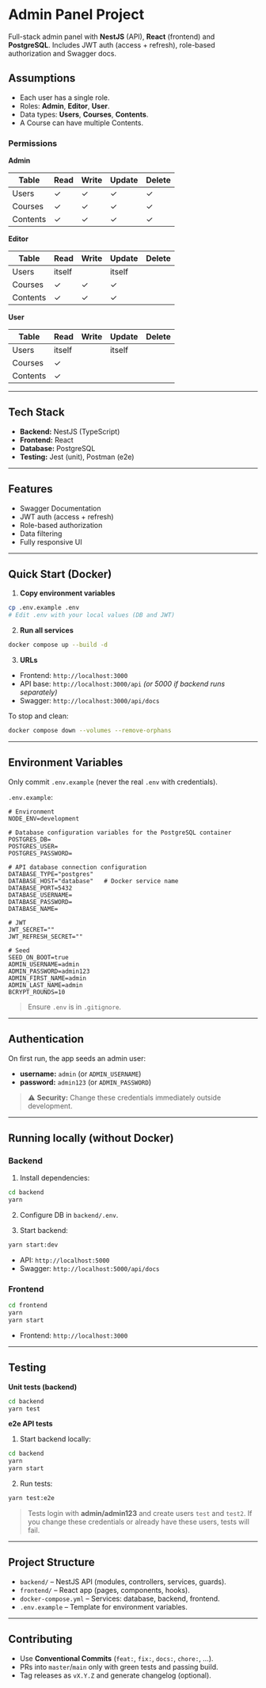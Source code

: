 # Admin Panel Project

Full-stack admin panel with **NestJS** (API), **React** (frontend) and **PostgreSQL**. Includes JWT auth (access + refresh), role-based authorization and Swagger docs.

## Assumptions

- Each user has a single role.
- Roles: **Admin**, **Editor**, **User**.
- Data types: **Users**, **Courses**, **Contents**.
- A Course can have multiple Contents.

### Permissions

**Admin**

| Table    | Read | Write | Update | Delete |
| -------- | ---- | ----- | ------ | ------ |
| Users    | ✓    | ✓     | ✓      | ✓      |
| Courses  | ✓    | ✓     | ✓      | ✓      |
| Contents | ✓    | ✓     | ✓      | ✓      |

**Editor**

| Table    | Read   | Write | Update | Delete |
| -------- | ------ | ----- | ------ | ------ |
| Users    | itself |       | itself |        |
| Courses  | ✓      | ✓     | ✓      |        |
| Contents | ✓      | ✓     | ✓      |        |

**User**

| Table    | Read   | Write | Update | Delete |
| -------- | ------ | ----- | ------ | ------ |
| Users    | itself |       | itself |        |
| Courses  | ✓      |       |        |        |
| Contents | ✓      |       |        |        |

---

## Tech Stack

- **Backend:** NestJS (TypeScript)
- **Frontend:** React
- **Database:** PostgreSQL
- **Testing:** Jest (unit), Postman (e2e)

---

## Features

- Swagger Documentation
- JWT auth (access + refresh)
- Role-based authorization
- Data filtering
- Fully responsive UI

---

## Quick Start (Docker)

1. **Copy environment variables**
```bash
cp .env.example .env
# Edit .env with your local values (DB and JWT)
```

2. **Run all services**
```bash
docker compose up --build -d
```

3. **URLs**
- Frontend: `http://localhost:3000`
- API base: `http://localhost:3000/api` *(or 5000 if backend runs separately)*
- Swagger: `http://localhost:3000/api/docs`

To stop and clean:
```bash
docker compose down --volumes --remove-orphans
```

---

## Environment Variables

Only commit `.env.example` (never the real `.env` with credentials).

`.env.example`:
```dotenv
# Environment
NODE_ENV=development

# Database configuration variables for the PostgreSQL container
POSTGRES_DB=
POSTGRES_USER=
POSTGRES_PASSWORD=

# API database connection configuration
DATABASE_TYPE="postgres"
DATABASE_HOST="database"   # Docker service name
DATABASE_PORT=5432
DATABASE_USERNAME=
DATABASE_PASSWORD=
DATABASE_NAME=

# JWT
JWT_SECRET=""
JWT_REFRESH_SECRET=""

# Seed
SEED_ON_BOOT=true
ADMIN_USERNAME=admin
ADMIN_PASSWORD=admin123
ADMIN_FIRST_NAME=admin
ADMIN_LAST_NAME=admin
BCRYPT_ROUNDS=10

```

> Ensure `.env` is in `.gitignore`.

---

## Authentication

On first run, the app seeds an admin user:

- **username:** `admin` (or `ADMIN_USERNAME`)
- **password:** `admin123` (or `ADMIN_PASSWORD`)

> ⚠️ **Security:** Change these credentials immediately outside development.

---

## Running locally (without Docker)

### Backend

1. Install dependencies:
```bash
cd backend
yarn
```

2. Configure DB in `backend/.env`.

3. Start backend:
```bash
yarn start:dev
```

- API: `http://localhost:5000`
- Swagger: `http://localhost:5000/api/docs`

### Frontend

```bash
cd frontend
yarn
yarn start
```

- Frontend: `http://localhost:3000`

---

## Testing

**Unit tests (backend)**
```bash
cd backend
yarn test
```

**e2e API tests**
1. Start backend locally:
```bash
cd backend
yarn
yarn start
```
2. Run tests:
```bash
yarn test:e2e
```
> Tests login with **admin/admin123** and create users `test` and `test2`. If you change these credentials or already have these users, tests will fail.

---

## Project Structure

- `backend/` – NestJS API (modules, controllers, services, guards).
- `frontend/` – React app (pages, components, hooks).
- `docker-compose.yml` – Services: database, backend, frontend.
- `.env.example` – Template for environment variables.

---

## Contributing

- Use **Conventional Commits** (`feat:`, `fix:`, `docs:`, `chore:`, …).
- PRs into `master`/`main` only with green tests and passing build.
- Tag releases as `vX.Y.Z` and generate changelog (optional).


